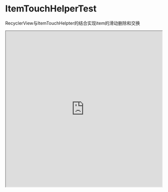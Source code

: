 # ItemTouchHelperTest
RecyclerView与ItemTouchHelpter的结合实现item的滑动删除和交换
<iframe height=500 width=500 src="http://www.jcodecraeer.com/uploads/20150630/1435641365165672.gif">
